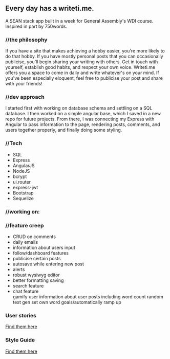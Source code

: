 <h2>Every day has a writeti.me.</h2>

A SEAN stack app built in a week for General Assembly's WDI course. Inspired in part by 750words.

<h3>//the philosophy</h3>
<p>If you have a site that makes achieving a hobby easier, you're more likely to do that hobby. If you have mostly personal posts that you can occasionally publicise, you'll begin sharing your writing with others. Get in touch with yourself, establish good habits, and respect your own voice. Writeti.me offers you a space to come in daily and write whatever's on your mind. If you've been especially eloquent, feel free to publicise your post and share with your friends!</p>

<h3>//dev approach</h3>
<p>I started first with working on database schema and settling on a SQL database. I then worked on a simple angular base, which I saved in a new repo for future projects. From there, I was connecting my Express with Angular to pass information to the page, rendering posts, comments, and users together properly, and finally doing some styling.</p>

<h3>//Tech</h3>
<ul>
  <li>SQL</li>
  <li>Express</li>
  <li>AngularJS</li>
  <li>NodeJS</li>
  <li>bcrypt</li>
  <li>ui.router</li>
  <li>express-jwt</li>
  <li>Bootstrap</li>
  <li>Sequelize</li>
</ul>

<h3>//working on:</h3>
<ul>
</ul>

<h3>//feature creep</h3>
<ul>
  <li>CRUD on comments</li>
  <li>daily emails</li>
  <li>information about users input</li>
  <li>follow/dashboard features</li>
  <li>publicise certain posts</li>
  <li>autosave while entering new post</li>
  <li>alerts</li>
  <li>robust wysiwyg editor</li>
  <li>better formatting saving</li>
  <li>search feature</li>
  <li>chat feature</li>
  gamify
  user information about user posts including word count
  random text gen
  set own word goals/automatically ramp up
</ul>


<h3>User stories</h3>
<a href="https://docs.google.com/document/d/1R75XakpsP-3rWpBHUopmfNlKVE-hmTlFUXpxSdqOcak/edit">Find them here</a>

<h3>Style Guide</h3>

<a href="https://docs.google.com/document/d/1ySsDOj21JEaUQSSyqnELXVHi4IzyjV_XUrlE3qjZmiY/edit">Find them here</a>
